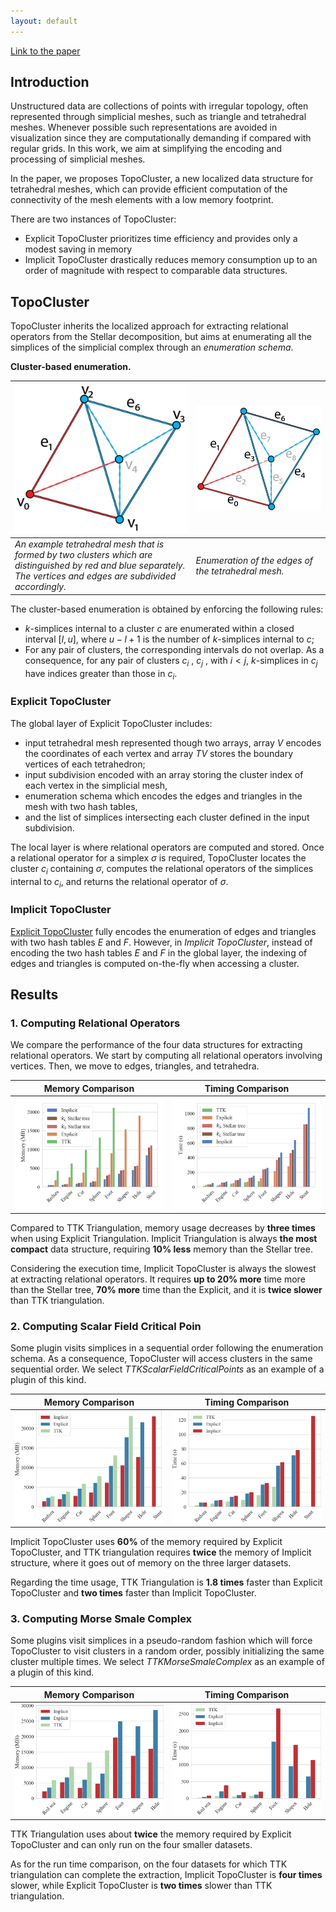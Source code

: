 ```yaml
---
layout: default
---
```


[Link to the paper](https://doi.org/10.1109/TVCG.2021.3121229)

## Introduction
Unstructured data are collections of points with irregular topology, often represented through simplicial meshes, such as triangle and tetrahedral meshes. Whenever possible such representations are avoided in visualization since they are computationally demanding if compared with regular grids. In this work, we aim at simplifying the encoding and processing of simplicial meshes. 

In the paper, we proposes TopoCluster, a new localized data structure for tetrahedral meshes, which can provide efficient computation of the connectivity of the mesh elements with a low memory footprint. 

There are two instances of TopoCluster: 
- Explicit TopoCluster prioritizes time efficiency and provides only a modest saving in memory
- Implicit TopoCluster drastically reduces memory consumption up to an order of magnitude with respect to comparable data structures. 

## TopoCluster 
TopoCluster inherits the localized approach for extracting relational operators from the Stellar decomposition, but aims at enumerating all the simplices of the simplicial complex through an _enumeration schema_. 

**Cluster-based enumeration.** 

| ![](assets/figures/clusters.png) | ![](assets/figures/enumeration.png) | 
|:-|:-|
| *An example tetrahedral mesh that is formed by two clusters which are distinguished by red and blue separately. The vertices and edges are subdivided accordingly.* | *Enumeration of the edges of the tetrahedral mesh.* |


The cluster-based enumeration is obtained by enforcing the following rules:
- $k$-simplices internal to a cluster $c$ are enumerated within a closed interval $[l, u]$, where $u - l + 1$ is the number of $k$-simplices internal to $c$;
- For any pair of clusters, the corresponding intervals do not overlap. As a consequence, for any pair of clusters $c_i$ , $c_j$ , with $i < j$, $k$-simplices in $c_j$ have indices greater than those in $c_i$.

### Explicit TopoCluster
The global layer of Explicit TopoCluster includes:
- input tetrahedral mesh represented though two arrays, array $V$ encodes the coordinates of each vertex and array $TV$ stores the boundary vertices of each tetrahedron;
- input subdivision encoded with an array storing the cluster index of each vertex in the simplicial mesh,
- enumeration schema which encodes the edges and triangles in the mesh with two hash tables,
- and the list of simplices intersecting each cluster defined in the input subdivision.

The local layer is where relational operators are computed and stored. Once a relational operator for a simplex $\sigma$ is required, TopoCluster locates the cluster $c_i$ containing $\sigma$, computes the relational operators of the simplices internal to $c_i$, and returns the relational operator of $\sigma$.

### Implicit TopoCluster
[Explicit TopoCluster](#explicit-topocluster) fully encodes the enumeration of edges and triangles with two hash tables $E$ and $F$. However, in *Implicit TopoCluster*, instead of encoding the two hash tables $E$ and $F$ in the global layer, the indexing of edges and triangles is computed on-the-fly when accessing a cluster.

## Results

### 1. Computing Relational Operators
We compare the performance of the four data structures for extracting relational operators. We start by computing all relational operators involving vertices. Then, we move to edges, triangles, and tetrahedra.

Memory Comparison             |  Timing Comparison
:-------------------------:|:-------------------------:
![](./assets/figures/testing_memory.png)  |  ![](assets/figures/testing_time.png)

Compared to TTK Triangulation, memory usage decreases by **three times** when using Explicit Triangulation. Implicit Triangulation is always **the most compact** data structure, requiring **10% less** memory than the Stellar tree.

Considering the execution time, Implicit TopoCluster is always the slowest at extracting relational operators. It requires **up to 20% more** time more than the Stellar tree, **70% more** time than the Explicit, and it is **twice slower** than TTK triangulation. 

### 2. Computing Scalar Field Critical Poin
Some plugin visits simplices in a sequential order following the enumeration schema. As a consequence, TopoCluster will access clusters in the same sequential order. We select *TTKScalarFieldCriticalPoints* as an example of a plugin of this kind.

Memory Comparison             |  Timing Comparison
:-------------------------:|:-------------------------:
![](./assets/figures/cmp_cp_memory.png)  |  ![](assets/figures/cmp_cp_time.png)

Implicit TopoCluster uses **60%** of the memory required by Explicit TopoCluster, and TTK triangulation requires **twice** the memory of Implicit structure, where it goes out of memory on the three larger datasets. 

Regarding the time usage, TTK Triangulation is **1.8 times** faster than Explicit TopoCluster and **two times** faster than Implicit TopoCluster. 

### 3. Computing Morse Smale Complex
Some plugins visit simplices in a pseudo-random fashion which will force TopoCluster to visit clusters in a random order, possibly initializing the same cluster multiple times. We select *TTKMorseSmaleComplex* as an example of a plugin of this kind.

Memory Comparison             |  Timing Comparison
:-------------------------:|:-------------------------:
![](./assets/figures/cmp_ms_memory.png)  |  ![](assets/figures/cmp_ms_time.png)

TTK Triangulation uses about **twice** the memory required by Explicit TopoCluster and can only run on the four smaller datasets.

As for the run time comparison, on the four datasets for which TTK triangulation can complete the extraction, Implicit TopoCluster is **four times** slower, while Explicit TopoCluster is **two times** slower than TTK triangulation.
